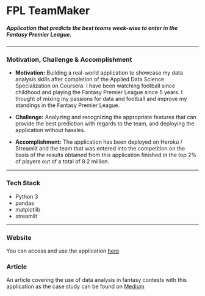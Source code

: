 # FPL TeamMaker
<h5> Application that predicts the best teams week-wise to enter in the Fantasy Premier League. </h5>

-----------------------------------------
### Motivation, Challenge & Accomplishment

* **Motivation:** Building a real-world application to showcase my data analysis skills after completion of the Applied Data Science Specialization on Coursera. I have
been watching football since childhood and playing the Fantasy Premier League since 5 years. I thought of mixing my passions for data and football and improve my
standings in the Fantasy Premier League.

* **Challenge:** Analyzing and recognizing the appropriate features that can provide the best prediction with regards to the team, and deploying the application without
hassles.

* **Accomplishment:** The application has been deployed on Heroku / Streamlit and the team that was entered into the competition on the basis of the results obtained from this application finished in the top 2% of players out of a total of 8.2 million.

***

### Tech Stack

* Python 3
* pandas
* matplotlib
* streamlit

***

### Website 

You can access and use the application [here](https://fpl-teammaker.herokuapp.com)

### Article 
An article covering the use of data analysis in fantasy contests with this application as the case study can be found on [Medium](https://towardsdatascience.com/fantasy-premier-league-x-data-analysis-being-among-the-top-2-98a714a1d170?gi=dba0497b9cd)
